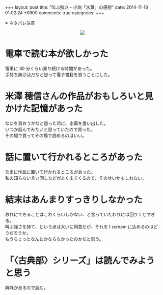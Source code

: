 +++
layout: post
title: "叫ぶ強さ - 小説「氷菓」の感想"
date: 2014-11-18 01:02:24 +0900
comments: true
categories:
+++

※ ネタバレ注意

<div style="text-align: center;"><a href="http://www.amazon.co.jp/gp/product/B009PKN0D0/ref=as_li_ss_il?ie=UTF8&camp=247&creative=7399&creativeASIN=B009PKN0D0&linkCode=as2&tag=5000164-22"><img border="0" src="http://ws-fe.amazon-adsystem.com/widgets/q?_encoding=UTF8&ASIN=B009PKN0D0&Format=_SL250_&ID=AsinImage&MarketPlace=JP&ServiceVersion=20070822&WS=1&tag=5000164-22" ></a><img src="http://ir-jp.amazon-adsystem.com/e/ir?t=5000164-22&l=as2&o=9&a=B009PKN0D0" width="1" height="1" border="0" alt="" style="border:none !important; margin:0px !important;" /></div>

電車で読む本が欲しかった
====
電車に 30 分くらい乗り続ける時間があった。  
手持ち無沙汰だなと思って電子書籍を買うことにした。

米澤 穂信さんの作品がおもしろいと見かけた記憶があった
====
なにを買おうかなと思った時に、氷菓を思い出した。  
いつか読んでみたいと思っていたので買った。  
その場で買ってその場で読めるのはいい。

話に置いて行かれるところがあった
====
たまに作品に置いて行かれるところがあった。  
私の知らない言い回しなどがよく出てくるので、そのせいかもしれない。

結末はあんまりすっきりしなかった
====
おれにできることはこれくらいしかない、と言っていたわりには回りくどすぎる。  
叫ぶ強さを持て、という点は大いに同意だが、それを I scream に込めるのはどうだろうか。  
もうちょっとなんとかならなかったのかなと思う。

「〈古典部〉シリーズ」は読んでみようと思う
====
興味があるので読む。
